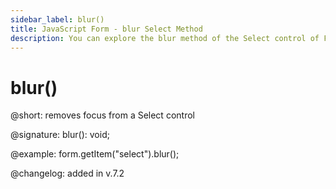 ```yaml
---
sidebar_label: blur()
title: JavaScript Form - blur Select Method 
description: You can explore the blur method of the Select control of Form in the documentation of the DHTMLX JavaScript UI library. Browse developer guides and API reference, try out code examples and live demos, and download a free 30-day evaluation version of DHTMLX Suite 7.
---
```


# blur()

@short: removes focus from a Select control

@signature: blur(): void;

@example: form.getItem("select").blur();

@changelog: added in v.7.2
